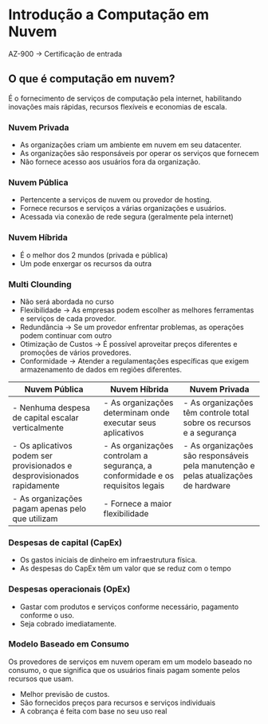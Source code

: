 # Introdução a Computação em Nuvem

AZ-900 → Certificação de entrada

## O que é computação em nuvem?

É o fornecimento de serviços de computação pela internet, habilitando inovações mais rápidas, recursos flexíveis e economias de escala.

### Nuvem Privada

- As organizações criam um ambiente em nuvem em seu datacenter.
- As organizações são responsáveis por operar os serviços que fornecem
- Não fornece acesso aos usuários fora da organização.

### Nuvem Pública

- Pertencente a serviços de nuvem ou provedor de hosting.
- Fornece recursos e serviços a várias organizações e usuários.
- Acessada via conexão de rede segura (geralmente pela internet)

### Nuvem Híbrida

- É o melhor dos 2 mundos (privada e pública)
- Um pode enxergar os recursos da outra

### Multi Clounding

- Não será abordada no curso
- Flexibilidade → As empresas podem escolher as melhores ferramentas e serviços de cada provedor.
- Redundância → Se um provedor enfrentar problemas, as operações podem continuar com outro
- Otimização de Custos → É possível aproveitar preços diferentes e promoções de vários provedores.
- Conformidade → Atender a regulamentações específicas que exigem armazenamento de dados em regiões diferentes.

| Nuvem Pública                                      | Nuvem Híbrida                                        | Nuvem Privada                                       |
|----------------------------------------------------|------------------------------------------------------|-----------------------------------------------------|
| - Nenhuma despesa de capital escalar verticalmente | - As organizações determinam onde executar seus aplicativos | - As organizações têm controle total sobre os recursos e a segurança |
| - Os aplicativos podem ser provisionados e desprovisionados rapidamente | - As organizações controlam a segurança, a conformidade e os requisitos legais | - As organizações são responsáveis pela manutenção e pelas atualizações de hardware |
| - As organizações pagam apenas pelo que utilizam   | - Fornece a maior flexibilidade                       |                                                     |


### Despesas de capital (CapEx)

- Os gastos iniciais de dinheiro em infraestrutura física.
- As despesas do CapEx têm um valor que se reduz com o tempo

### Despesas operacionais (OpEx)

- Gastar com produtos e serviços conforme necessário, pagamento conforme o uso.
- Seja cobrado imediatamente.

### Modelo Baseado em Consumo

Os provedores de serviços em nuvem operam em um modelo baseado no consumo, o que significa que os usuários finais pagam somente pelos recursos que usam.

- Melhor previsão de custos.
- São fornecidos preços para recursos e serviços individuais
- A cobrança é feita com base no seu uso real
